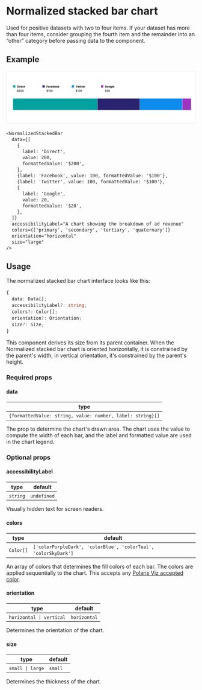 # Normalized stacked bar chart

Used for positive datasets with two to four items. If your dataset has more than four items, consider grouping the fourth item and the remainder into an “other” category before passing data to the component.

## Example

<img src="normalized-stacked-bar-chart.png" alt="Normalized stacked bar chart example image" />

```tsx
<NormalizedStackedBar
  data={[
    {
      label: 'Direct',
      value: 200,
      formattedValue: '$200',
    },
    {label: 'Facebook', value: 100, formattedValue: '$100'},
    {label: 'Twitter', value: 100, formattedValue: '$100'},
    {
      label: 'Google',
      value: 20,
      formattedValue: '$20',
    },
  ]}
  accessibilityLabel="A chart showing the breakdown of ad revenue"
  colors={['primary', 'secondary', 'tertiary', 'quaternary']}
  orientation="horizontal"
  size="large"
/>
```

## Usage

The normalized stacked bar chart interface looks like this:

```typescript
{
  data: Data[];
  accessibilityLabel?: string;
  colors?: Color[];
  orientation?: Orientation;
  size?: Size;
}
```

This component derives its size from its parent container. When the Normalized stacked bar chart is oriented horizontally, it is constrained by the parent's width; in vertical orientation, it's constrained by the parent's height.

### Required props

#### data

| type                                                       |
| ---------------------------------------------------------- |
| `{formattedValue: string, value: number, label: string}[]` |

The prop to determine the chart's drawn area. The chart uses the value to compute the width of each bar, and the label and formatted value are used in the chart legend.

### Optional props

#### accessibilityLabel

| type     | default     |
| -------- | ----------- |
| `string` | `undefined` |

Visually hidden text for screen readers.

#### colors

| type      | default                                                         |
| --------- | --------------------------------------------------------------- |
| `Color[]` | `['colorPurpleDark', 'colorBlue', 'colorTeal', 'colorSkyDark']` |

An array of colors that determines the fill colors of each bar. The colors are applied sequentially to the chart. This accepts any [Polaris Viz accepted color](/documentation/Polaris-Viz-colors.md).

#### orientation

| type                     | default      |
| ------------------------ | ------------ |
| `horizontal \| vertical` | `horizontal` |

Determines the orientation of the chart.

#### size

| type             | default |
| ---------------- | ------- |
| `small \| large` | `small` |

Determines the thickness of the chart.
